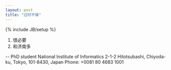 ```yaml
---
layout: post
title: "过时不候"
---
```

{% include JB/setup %}

1. 很必要
2. 和济南多


-- 
PhD student
National Institute of Informatics
2-1-2 Hitotsubashi, Chiyoda-ku, Tokyo, 101-8430, Japan
Phone: +0081 80 4683 1001




